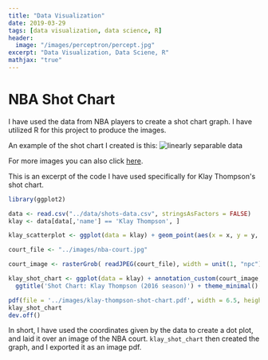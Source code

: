 ```yaml
---
title: "Data Visualization"
date: 2019-03-29
tags: [data visualization, data science, R]
header:
  image: "/images/perceptron/percept.jpg"
excerpt: "Data Visualization, Data Sciene, R"
mathjax: "true"
---
```


# NBA Shot Chart

I have used the data from NBA players to create a shot chart graph. I have utilized R for this project to produce the images.

An example of the shot chart I created is this: <img src="{{ site.url }}{{ site.baseurl }}/images/perceptron/linsep.jpg" alt="linearly separable data">

For more images you can also click [here](https://github.com/beverlylt/workout01/tree/master/images).


This is an excerpt of the code I have used specifically for Klay Thompson's shot chart.
```r
library(ggplot2)

data <- read.csv("../data/shots-data.csv", stringsAsFactors = FALSE)
klay <- data[data[,'name'] == 'Klay Thompson', ]

klay_scatterplot <- ggplot(data = klay) + geom_point(aes(x = x, y = y, color = shot_made_flag))

court_file <- "../images/nba-court.jpg"

court_image <- rasterGrob( readJPEG(court_file), width = unit(1, "npc"), height = unit(1, "npc"))

klay_shot_chart <- ggplot(data = klay) + annotation_custom(court_image, -250, 250, -50, 420) + geom_point(aes(x = x, y = y, color = shot_made_flag)) + ylim(-50, 420) +
  ggtitle('Shot Chart: Klay Thompson (2016 season)') + theme_minimal()

pdf(file = '../images/klay-thompson-shot-chart.pdf', width = 6.5, height = 5)
klay_shot_chart
dev.off()
```

In short, I have used the coordinates given by the data to create a dot plot, and laid it over an image of the NBA court. `klay_shot_chart` then created the graph, and I exported it as an image pdf.

